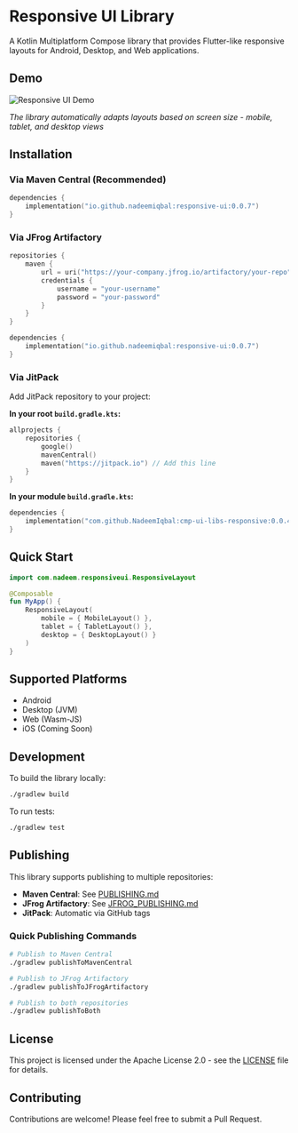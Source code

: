# Responsive UI Library

A Kotlin Multiplatform Compose library that provides Flutter-like responsive layouts for Android, Desktop, and Web applications.

## Demo

![Responsive UI Demo](example.gif)

*The library automatically adapts layouts based on screen size - mobile, tablet, and desktop views*

## Installation

### Via Maven Central (Recommended)
```kotlin
dependencies {
    implementation("io.github.nadeemiqbal:responsive-ui:0.0.7")
}
```

### Via JFrog Artifactory
```kotlin
repositories {
    maven {
        url = uri("https://your-company.jfrog.io/artifactory/your-repo")
        credentials {
            username = "your-username"
            password = "your-password"
        }
    }
}

dependencies {
    implementation("io.github.nadeemiqbal:responsive-ui:0.0.7")
}
```

### Via JitPack

Add JitPack repository to your project:

**In your root `build.gradle.kts`:**
```kotlin
allprojects {
    repositories {
        google()
        mavenCentral()
        maven("https://jitpack.io") // Add this line
    }
}
```

**In your module `build.gradle.kts`:**
```kotlin
dependencies {
    implementation("com.github.NadeemIqbal:cmp-ui-libs-responsive:0.0.4")
}
```

## Quick Start

```kotlin
import com.nadeem.responsiveui.ResponsiveLayout

@Composable
fun MyApp() {
    ResponsiveLayout(
        mobile = { MobileLayout() },
        tablet = { TabletLayout() },
        desktop = { DesktopLayout() }
    )
}
```

## Supported Platforms

- Android
- Desktop (JVM)
- Web (Wasm-JS)
- iOS (Coming Soon)

## Development

To build the library locally:
```bash
./gradlew build
```

To run tests:
```bash
./gradlew test
```

## Publishing

This library supports publishing to multiple repositories:

- **Maven Central**: See [PUBLISHING.md](PUBLISHING.md)
- **JFrog Artifactory**: See [JFROG_PUBLISHING.md](JFROG_PUBLISHING.md)
- **JitPack**: Automatic via GitHub tags

### Quick Publishing Commands
```bash
# Publish to Maven Central
./gradlew publishToMavenCentral

# Publish to JFrog Artifactory
./gradlew publishToJFrogArtifactory

# Publish to both repositories
./gradlew publishToBoth
```

## License

This project is licensed under the Apache License 2.0 - see the [LICENSE](LICENSE) file for details.

## Contributing

Contributions are welcome! Please feel free to submit a Pull Request.
